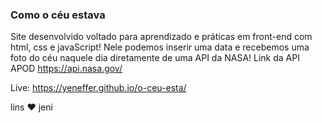 ### Como o céu estava

Site desenvolvido voltado para aprendizado e práticas em front-end com html, css e javaScript!
Nele podemos inserir uma data e recebemos uma foto do céu naquele dia diretamente de uma API da NASA!
Link da API APOD https://api.nasa.gov/

Live: https://yeneffer.github.io/o-ceu-esta/





lins ❤️ jeni
